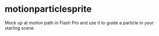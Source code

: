 # motionparticlesprite
Mock up at motion path in Flash Pro and use it to guide a particle in your starling scene.
